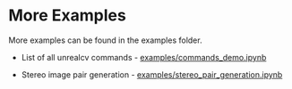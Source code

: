 # More Examples

More examples can be found in the examples folder.

- List of all unrealcv commands - [examples/commands_demo.ipynb](https://github.com/unrealcv/unrealcv/blob/develop/examples/commands_demo.ipynb)

- Stereo image pair generation - [examples/stereo_pair_generation.ipynb](https://github.com/unrealcv/unrealcv/blob/develop/examples/stereo_pair_generation.ipynb)
